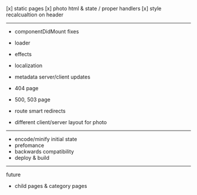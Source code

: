 [x] static pages
[x] photo html & state / proper handlers
[x] style recalcualtion on header

-----------------------------
- componentDidMount fixes
- loader
- effects
- localization
- metadata server/client updates

- 404 page
- 500, 503 page
- route smart redirects
- different client/server layout for photo

-----------------------------
- encode/minify initial state
- prefomance
- backwards compatibility
- deploy & build

-----------------------------
future
- child pages & category pages
